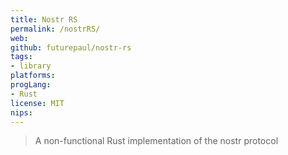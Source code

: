 ```yaml
---
title: Nostr RS
permalink: /nostrRS/
web: 
github: futurepaul/nostr-rs
tags:
- library
platforms: 
progLang: 
- Rust
license: MIT
nips:
---
```


> A non-functional Rust implementation of the nostr protocol

